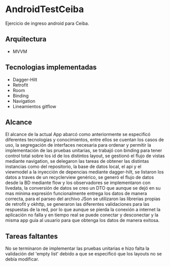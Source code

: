 # AndroidTestCeiba
Ejercicio de ingreso android para Ceiba.

## Arquitectura
  * MVVM
  
## Tecnologias implementadas
  * Dagger-Hilt
  * Retrofit
  * Room
  * Binding
  * Navigation
  * Lineamientos gitflow
  
## Alcance
  El alcance de la actual App abarcó como anteriormente se especificó diferentes tecnologias y conocimientos, entre ellos se cuentan los casos de uso,
  la segregación de interfaces necesaria para ordenar y permitir la implementación de las pruebas unitarias, se trabajó con binding para tener control total 
  sobre los id de los distintos layout, se gestionó el flujo de vistas mediante navigation, se delegaron las tareas de obtener las distintas instancias como del repositorio, 
  la base de datos local, el api y el viewmodel a la inyección de depencias mediante dagger-hilt, se listaron los datos a traves de un recyclerview genérico, 
  se generó el flujo de datos desde la BD mediante flow y los observadores se implementaron con livedata, la conversión de datos se creo un DTO que 
  aunque se dejó en su mas mínima expresión funcionalmente entrega los datos de manera correcta, para el parseo del archivo JSon se utilizaron 
  las librerias propias de retrofit y okhttp, se generaron las diferentes validaciones para las respuestas de la red, por lo que aunque se pierda la conexión a internet 
  la aplicación no falla y en tiempo real se puede conectar y desconectar y la misma app guia al usuario para que obtenga los datos de manera exitosa.
  
## Tareas faltantes
  No se terminaron de implementar las pruebas unitarias e hizo falta la validación del 'empty list' debido a que se especificó que los layouts no se debía modificar.
